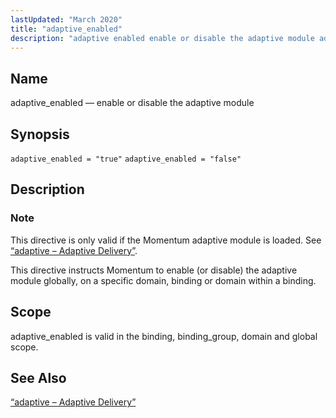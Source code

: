 ```yaml
---
lastUpdated: "March 2020"
title: "adaptive_enabled"
description: "adaptive enabled enable or disable the adaptive module adaptive enabled true adaptive enabled false This directive is only valid if the Momentum adaptive module is loaded See Section 14 2 adaptive Adaptive Delivery This directive instructs Momentum to enable or disable the adaptive module globally on a specific domain binding..."
---
```


<a name="conf.ref.adaptive_enabled"></a> 
## Name

adaptive_enabled — enable or disable the adaptive module

## Synopsis

`adaptive_enabled = "true"`
`adaptive_enabled = "false"`

<a name="idp7372032"></a> 
## Description

### Note

This directive is only valid if the Momentum adaptive module is loaded. See [“adaptive – Adaptive Delivery”](/momentum/3/3-reference/3-reference-modules-adaptive).

This directive instructs Momentum to enable (or disable) the adaptive module globally, on a specific domain, binding or domain within a binding.

<a name="idp7375232"></a> 
## Scope

adaptive_enabled is valid in the binding, binding_group, domain and global scope.

<a name="idp7376912"></a> 
## See Also

[“adaptive – Adaptive Delivery”](/momentum/3/3-reference/3-reference-modules-adaptive)